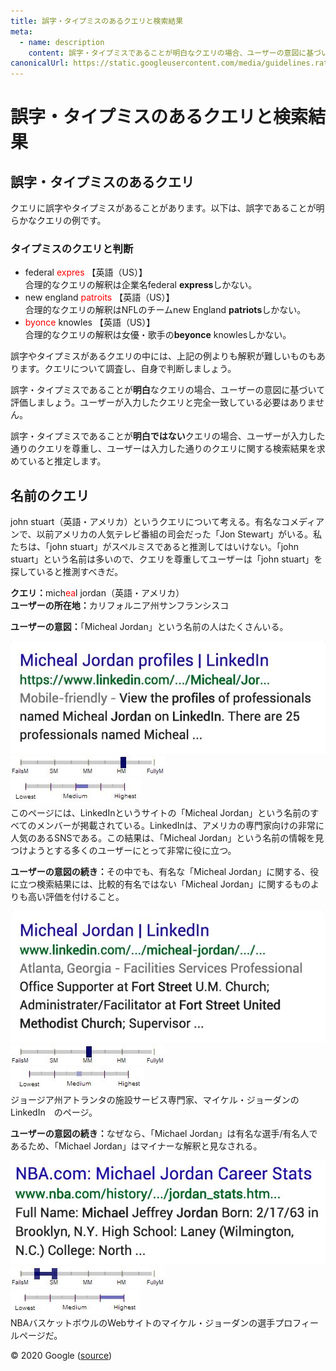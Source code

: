 ```yaml
---
title: 誤字・タイプミスのあるクエリと検索結果
meta:
  - name: description
    content: 誤字・タイプミスであることが明白なクエリの場合、ユーザーの意図に基づいて評価しましょう。誤字・タイプミスであることが明白ではないクエリの場合、ユーザーが入力した通りのクエリを尊重し、ユーザーは入力した通りのクエリに関する検索結果を求めていると推定します。
canonicalUrl: https://static.googleusercontent.com/media/guidelines.raterhub.com///searchqualityevaluatorguidelines.pdf
---
```


# 誤字・タイプミスのあるクエリと検索結果

## 誤字・タイプミスのあるクエリ

クエリに誤字やタイプミスがあることがあります。以下は、誤字であることが明らかなクエリの例です。

### タイプミスのクエリと判断

- <span class="query">federal <span style="color:red">expres</span></span> 【英語（US）】  
  合理的なクエリの解釈は企業名<span class="query">federal **express**</span>しかない。
- <span class="query">new england <span style="color:red">patroits</span></span> 【英語（US）】  
  合理的なクエリの解釈はNFLのチーム<span class="query">new England **patriots**</span>しかない。
- <span class="query"><span style="color:red">byonce</span> knowles</span> 【英語（US）】  
  合理的なクエリの解釈は女優・歌手の<span class="query">**beyonce** knowles</span>しかない。

誤字やタイプミスがあるクエリの中には、上記の例よりも解釈が難しいものもあります。クエリについて調査し、自身で判断しましょう。

誤字・タイプミスであることが**明白**なクエリの場合、ユーザーの意図に基づいて評価しましょう。ユーザーが入力したクエリと完全一致している必要はありません。

誤字・タイプミスであることが**明白ではない**クエリの場合、ユーザーが入力した通りのクエリを尊重し、ユーザーは入力した通りのクエリに関する検索結果を求めていると推定します。

## 名前のクエリ

<span class="query">john stuart</span>（英語・アメリカ）というクエリについて考える。有名なコメディアンで、以前アメリカの人気テレビ番組の司会だった「Jon Stewart」がいる。私たちは、「john stuart」がスペルミスであると推測してはいけない。「john stuart」という名前は多いので、クエリを尊重してユーザーは「john stuart」を探していると推測すべきだ。

<div class="examples">
<div class="example">

**クエリ：**<!-- --><span class="query">mich<span style="color: red">ea</span>l jordan</span>（英語・アメリカ）  
**ユーザーの所在地：**<!-- -->カリフォルニア州サンフランシスコ

<div class="results">
<div class="result">

**ユーザーの意図：**<!-- -->「Micheal Jordan」という名前の人はたくさんいる。

![](../images/img750.jpg)  
![needs met scale - highly meets](../images/hm.jpg)  
![page quality scale - medium - narrow range](../images/medium-narrow.jpg)  
このページには、LinkedInというサイトの「Micheal Jordan」という名前のすべてのメンバーが掲載されている。LinkedInは、アメリカの専門家向けの非常に人気のあるSNSである。この結果は、「Micheal Jordan」という名前の情報を見つけようとする多くのユーザーにとって非常に役に立つ。

</div>
<div class="result">

**ユーザーの意図の続き：**<!-- -->その中でも、有名な「Micheal Jordan」に関する、役に立つ検索結果には、比較的有名ではない「Micheal Jordan」に関するものよりも高い評価を付けること。

![](../images/img753.jpg)  
![needs met scale - moderately meets](../images/mm.jpg)  
![page quality scale - medium](../images/medium.jpg)  
ジョージア州アトランタの施設サービス専門家、マイケル・ジョーダンのLinkedIn　のページ。

</div>
<div class="result">

**ユーザーの意図の続き：**<!-- -->なぜなら、「Michael Jordan」は有名な選手/有名人であるため、「Michael Jordan」はマイナーな解釈と見なされる。

![](../images/img756.jpg)  
![](../images/failsm+narrow.jpg)  
![page quality scale - high - wide range](../images/high-wide.jpg)  
NBAバスケットボウルのWebサイトのマイケル・ジョーダンの選手プロフィールページだ。

</div>
</div>
</div>
</div>

<div class="source">
© 2020 Google (<a href="https://static.googleusercontent.com/media/guidelines.raterhub.com///searchqualityevaluatorguidelines.pdf">source</a>)
</div>
